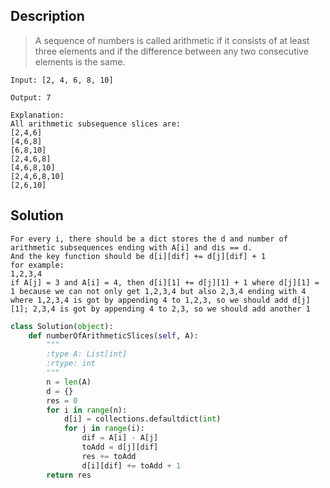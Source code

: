 ## Description
>A sequence of numbers is called arithmetic if it consists of at least three elements and if the difference between any two consecutive elements is the same.

```
Input: [2, 4, 6, 8, 10]

Output: 7

Explanation:
All arithmetic subsequence slices are:
[2,4,6]
[4,6,8]
[6,8,10]
[2,4,6,8]
[4,6,8,10]
[2,4,6,8,10]
[2,6,10]
```
## Solution
```
For every i, there should be a dict stores the d and number of arithmetic subsequences ending with A[i] and dis == d.
And the key function should be d[i][dif] += d[j][dif] + 1
for example:
1,2,3,4
if A[j] = 3 and A[i] = 4, then d[i][1] += d[j][1] + 1 where d[j][1] = 1 because we can not only get 1,2,3,4 but also 2,3,4 ending with 4
where 1,2,3,4 is got by appending 4 to 1,2,3, so we should add d[j][1]; 2,3,4 is got by appending 4 to 2,3, so we should add another 1
```

```python
class Solution(object):
    def numberOfArithmeticSlices(self, A):
        """
        :type A: List[int]
        :rtype: int
        """
        n = len(A)
        d = {}
        res = 0
        for i in range(n):
            d[i] = collections.defaultdict(int)
            for j in range(i):
                dif = A[i] - A[j]
                toAdd = d[j][dif]
                res += toAdd
                d[i][dif] += toAdd + 1
        return res
```
